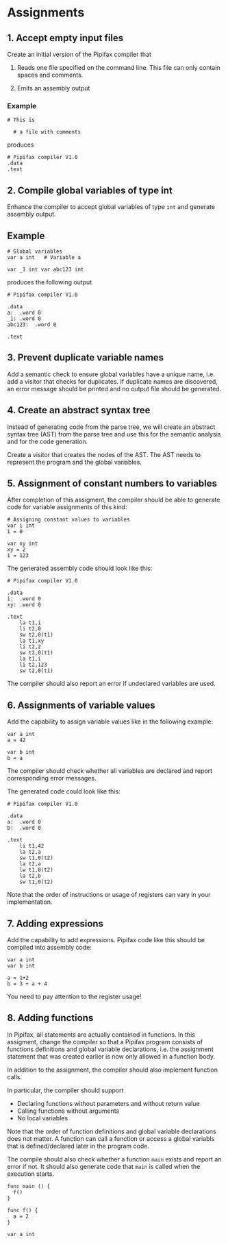 # Assignments


## 1. Accept empty input files

Create an initial version of the Pipifax compiler that

1. Reads one file specified on the command line. This file can only contain
   spaces and comments.
   
2. Emits an assembly output

### Example

```
# This is

  # a file with comments

```

produces

```
# Pipifax compiler V1.0
.data
.text

```

## 2. Compile global variables of type int

Enhance the compiler to accept global variables of type `int` and generate
assembly output.

## Example

```
# Global variables
var a int   # Variable a

var _1 int var abc123 int

```

produces the following output

```
# Pipifax compiler V1.0

.data
a:  .word 0
_1: .word 0
abc123:  .word 0

.text
```

## 3. Prevent duplicate variable names

Add a semantic check to ensure global variables have a unique name, i.e.
add a visitor that checks for duplicates. If duplicate names are discovered,
an error message should be printed and no output file should be generated.


## 4. Create an abstract syntax tree

Instead of generating code from the parse tree, we will create an abstract
syntax tree (AST) from the parse tree and use this for the semantic
analysis and for the code generation.

Create a visitor that creates the nodes of the AST. The AST needs to
represent the program and the global variables.


## 5. Assignment of constant numbers to variables

After completion of this assigment, the compiler should be able to generate
code for variable assignments of this kind:

```
# Assigning constant values to variables
var i int
i = 0

var xy int
xy = 2
i = 123
```

The generated assembly code should look like this:

```
# Pipifax compiler V1.0

.data
i:	.word 0
xy:	.word 0

.text
	la t1,i
	li t2,0
	sw t2,0(t1)
	la t1,xy
	li t2,2
	sw t2,0(t1)
	la t1,i
	li t2,123
	sw t2,0(t1)
```

The compiler should also report an error if undeclared variables are used.

## 6. Assignments of variable values

Add the capability to assign variable values like in the following example:

```
var a int
a = 42

var b int
b = a
```

The compiler should check whether all variables are declared and report
corresponding error messages.

The generated code could look like this:

```
# Pipifax compiler V1.0

.data
a:	.word 0
b:	.word 0

.text
	li t1,42
	la t2,a
	sw t1,0(t2)
	la t2,a
	lw t1,0(t2)
	la t2,b
	sw t1,0(t2)
```

Note that the order of instructions or usage of registers can vary in your
implementation.


## 7. Adding expressions

Add the capability to add expressions. Pipifax code like this should be compiled
into assembly code:

```
var a int
var b int

a = 1+2
b = 3 + a + 4

```

You need to pay attention to the register usage!


## 8. Adding functions

In Pipifax, all statements are actually contained in functions. In this
assigment, change the compiler so that a Pipifax program consists of
functions definitions and global variable declarations, i.e. the
assignment statement that was created earlier is now only allowed in a
function body.

In addition to the assignment, the compiler should also implement
function calls.

In particular, the compiler should support

- Declaring functions without parameters and without return value
- Calling functions without arguments
- No local variables

Note that the order of function definitions and global variable
declarations does not matter. A function can call a function or access
a global variabls that is defined/declared later in the program code.

The compile should also check whether a function `main` exists and
report an error if not. It should also generate code that `main` is
called when the execution starts.

```
func main () {
  f()
}

func f() {
  a = 2
}

var a int

```
